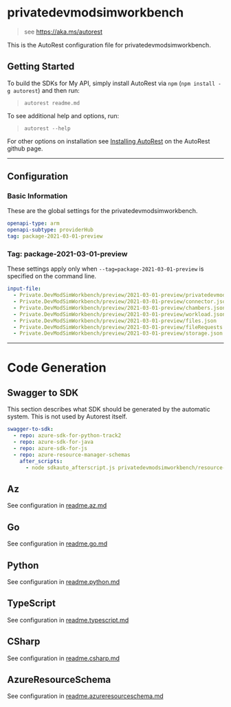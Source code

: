 # privatedevmodsimworkbench

> see https://aka.ms/autorest

This is the AutoRest configuration file for privatedevmodsimworkbench.

## Getting Started

To build the SDKs for My API, simply install AutoRest via `npm` (`npm install -g autorest`) and then run:

> `autorest readme.md`

To see additional help and options, run:

> `autorest --help`

For other options on installation see [Installing AutoRest](https://aka.ms/autorest/install) on the AutoRest github page.

---

## Configuration

### Basic Information

These are the global settings for the privatedevmodsimworkbench.

```yaml
openapi-type: arm
openapi-subtype: providerHub
tag: package-2021-03-01-preview
```

### Tag: package-2021-03-01-preview

These settings apply only when `--tag=package-2021-03-01-preview` is specified on the command line.

```yaml $(tag) == 'package-2021-03-01-preview'
input-file:
  - Private.DevModSimWorkbench/preview/2021-03-01-preview/privatedevmodsimworkbench.json
  - Private.DevModSimWorkbench/preview/2021-03-01-preview/connector.json
  - Private.DevModSimWorkbench/preview/2021-03-01-preview/chambers.json
  - Private.DevModSimWorkbench/preview/2021-03-01-preview/workload.json
  - Private.DevModSimWorkbench/preview/2021-03-01-preview/files.json
  - Private.DevModSimWorkbench/preview/2021-03-01-preview/fileRequests.json
  - Private.DevModSimWorkbench/preview/2021-03-01-preview/storage.json
```

---

# Code Generation

## Swagger to SDK

This section describes what SDK should be generated by the automatic system.
This is not used by Autorest itself.

```yaml $(swagger-to-sdk)
swagger-to-sdk:
  - repo: azure-sdk-for-python-track2
  - repo: azure-sdk-for-java
  - repo: azure-sdk-for-js
  - repo: azure-resource-manager-schemas
    after_scripts:
      - node sdkauto_afterscript.js privatedevmodsimworkbench/resource-manager
```
## Az

See configuration in [readme.az.md](./readme.az.md)

## Go

See configuration in [readme.go.md](./readme.go.md)

## Python

See configuration in [readme.python.md](./readme.python.md)

## TypeScript

See configuration in [readme.typescript.md](./readme.typescript.md)

## CSharp

See configuration in [readme.csharp.md](./readme.csharp.md)

## AzureResourceSchema

See configuration in [readme.azureresourceschema.md](./readme.azureresourceschema.md)